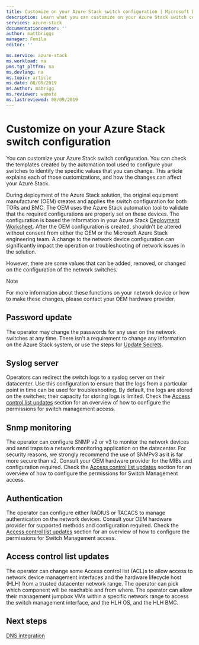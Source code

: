 ```yaml
---
title: Customize on your Azure Stack switch configuration | Microsoft Docs
description: Learn what you can customize on your Azure Stack switch configuration.
services: azure-stack
documentationcenter: ''
author: mattbriggs
manager: Femila
editor: ''

ms.service: azure-stack
ms.workload: na
pms.tgt_pltfrm: na
ms.devlang: na
ms.topic: article
ms.date: 08/09/2019
ms.author: mabrigg
ms.reviewer: wamota
ms.lastreviewed: 08/09/2019
---
```


#  Customize on your Azure Stack switch configuration

You can customize your Azure Stack switch configuration. You can check the templates created by the automation tool used to configure your switches to identify the specific values that you can change. This article explains each of those customizations, and how the changes can affect your Azure Stack.

During deployment of the Azure Stack solution, the original equipment manufacturer (OEM) creates and applies the switch configuration for both TORs and BMC. The OEM uses the Azure Stack automation tool to validate that the required configurations are properly set on these devices. The configuration is based the information in your Azure Stack [Deployment Worksheet](azure-stack-deployment-worksheet.md). After the OEM configuration is created, shouldn't be altered without consent from either the OEM or the Microsoft Azure Stack engineering team. A change to the network device configuration can significantly impact the operation or troubleshooting of network issues in the solution.

However, there are some values that can be added, removed, or changed on the configuration of the network switches.

>[!NOTE]  
>For more information about these functions on your network device or how to make these changes, please contact your OEM hardware provider.

## Password update

The operator may change the passwords for any user on the network switches at any time. There isn't a requirement to change any information on the Azure Stack system, or use the steps for [Update Secrets](azure-stack-rotate-secrets.md).

## Syslog server

Operators can redirect the switch logs to a syslog server on their datacenter. Use this configuration to ensure that the logs from a particular point in time can be used for troubleshooting. By default, the logs are stored on the switches; their capacity for storing logs is limited. Check the [Access control list updates](#access-control-list-updates) section for an overview of how to configure the permissions for switch management access.

## Snmp monitoring

The operator can configure SNMP v2 or v3 to monitor the network devices and send traps to a network monitoring application on the datacenter. For security reasons, we strongly recommend the use of SNMPv3 as it is far more secure than v2.  Consult your OEM hardware provider for the MIBs and configuration required. Check the [Access control list updates](#access-control-list-updates) section for an overview of how to configure the permissions for Switch Management access.

## Authentication

The operator can configure either RADIUS or TACACS to manage authentication on the network devices. Consult your OEM hardware provider for supported methods and configuration required.  Check the [Access control list updates](#access-control-list-updates) section for an overview of how to configure the permissions for Switch Management access.

## Access control list updates

The operator can change some Access control list (ACL)s to allow access to network device management interfaces and the hardware lifecycle host (HLH) from a trusted datacenter network range. The operator can pick which component will be reachable and from where. The operator can allow their management jumpbox VMs within a specific network range to access the switch management interface, and the HLH OS, and the HLH BMC.

## Next steps

[DNS integration](azure-stack-integrate-dns.md)